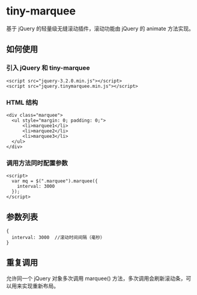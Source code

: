 # tiny-marquee
基于 jQuery 的轻量级无缝滚动插件，滚动功能由 jQuery 的 animate 方法实现。

## 如何使用

### 引入 jQuery 和 tiny-marquee
    <script src="jquery-3.2.0.min.js"></script>
    <script src="jquery.tinymarquee.min.js"></script>
  
### HTML 结构
    <div class="marquee">
      <ul style="margin: 0; padding: 0;">
          <li>marquee1</li>
          <li>marquee2</li>
          <li>marquee3</li>
      </ul>
    </div>
    
### 调用方法同时配置参数
    <script>
      var mq = $(".marquee").marquee({
        interval: 3000
      });
    </script>
    
## 参数列表
    {
      interval: 3000  //滚动时间间隔（毫秒）
    }

## 重复调用
允许同一个 jQuery 对象多次调用 marquee() 方法，多次调用会刷新滚动条，可以用来实现重新布局。
    <script>
      $(window).resize(function() {
        mq.marquee({
          interval: 3000  
        });    
      });
    </script>
